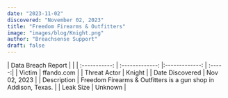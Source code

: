 ```yaml
---
date: "2023-11-02"
discovered: "November 02, 2023"
title: "Freedom Firearms & Outfitters"
image: "images/blog/Knight.png"
author: "Breachsense Support"
draft: false
---
```


| Data Breach Report           |              | 
| :-----------: | :-------------:     |:-------------:    | :-----:|
| Victim      | ffando.com      | 
| Threat Actor      | Knight      | 
| Date Discovered      | Nov 02, 2023      | 
| Description      | Freedom Firearms & Outfitters is a gun shop in Addison, Texas.      | 
| Leak Size      | Unknown      | 

